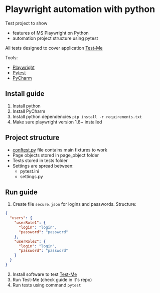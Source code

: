 # Playwright automation with python

Test project to show

- features of MS Playwright on Python
- automation project structure using pytest

All tests designed to cover application [Test-Me](https://github.com/Ypurek/TestMe-TCM)

Tools:

- [Playwright](https://github.com/microsoft/playwright-python)
- [Pytest](https://pytest.org/)
- [PyCharm](https://www.jetbrains.com/ru-ru/pycharm/)

## Install guide

1. Install python
2. Install PyCharm
3. Install python dependencies
   `pip install -r requirements.txt`
4. Make sure playwright version 1.8+ installed

## Project structure

- [conftest.py](conftest.py) file contains main fixtures to work
- Page objects stored in page_object folder
- Tests stored in tests folder
- Settings are spread between:
    - pytest.ini
    - settings.py

## Run guide

1. Create file `secure.json` for logins and passwords. Structure:

```json
{
  "users": {
    "userRole1": {
      "login": "login",
      "password": "password"
    },
    "userRole2": {
      "login": "login",
      "password": "password"
    }
  }
}
```

2. Install software to test [Test-Me](https://github.com/Ypurek/TestMe-TCM)
3. Run Test-Me (check guide in it's repo)
4. Run tests using command `pytest`


